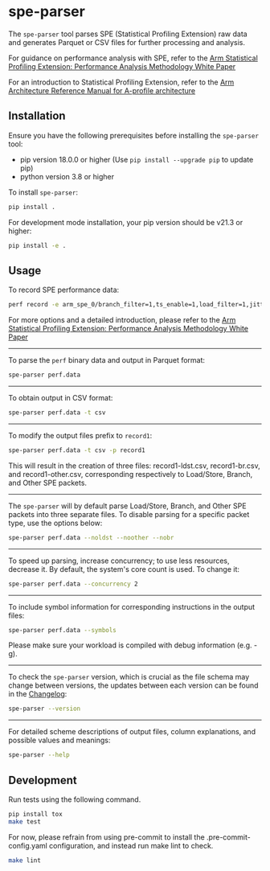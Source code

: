 # spe-parser

The `spe-parser` tool parses SPE (Statistical Profiling Extension) raw data and generates Parquet or CSV files for further processing and analysis.

For guidance on performance analysis with SPE, refer to the [Arm Statistical Profiling Extension: Performance Analysis Methodology White Paper](https://developer.arm.com/documentation/109429/latest/)

For an introduction to Statistical Profiling Extension, refer to the [Arm Architecture Reference Manual for A-profile architecture](https://developer.arm.com/documentation/ddi0487/latest/)

## Installation

Ensure you have the following prerequisites before installing the `spe-parser` tool:

- pip version 18.0.0 or higher (Use `pip install --upgrade pip` to update pip)
- python version 3.8 or higher

To install `spe-parser`:

```bash
pip install .
```

For development mode installation, your pip version should be v21.3 or higher:

```bash
pip install -e .
```

## Usage

To record SPE performance data:

```bash
perf record -e arm_spe_0/branch_filter=1,ts_enable=1,load_filter=1,jitter=1,store_filter=1,min_latency=0/ -- test_program
```

For more options and a detailed introduction, please refer to the  [Arm Statistical Profiling Extension: Performance Analysis Methodology White Paper](https://developer.arm.com/documentation/109429/latest/)

---
To parse the `perf` binary data and output in Parquet format:

```bash
spe-parser perf.data
```

---

To obtain output in CSV format:

```bash
spe-parser perf.data -t csv
```

---

To modify the output files prefix to `record1`:

```bash
spe-parser perf.data -t csv -p record1
```

This will result in the creation of three files: record1-ldst.csv, record1-br.csv, and record1-other.csv, corresponding respectively to Load/Store, Branch, and Other SPE packets.

---

The `spe-parser` will by default parse Load/Store, Branch, and Other SPE packets into three separate files. To disable parsing for a specific packet type, use the options below:

```bash
spe-parser perf.data --noldst --noother --nobr
```

---

To speed up parsing, increase concurrency; to use less resources, decrease it. By default, the system's core count is used. To change it:

```bash
spe-parser perf.data --concurrency 2
```

---

To include symbol information for corresponding instructions in the output files:

```bash
spe-parser perf.data --symbols
```

Please make sure your workload is compiled with debug information (e.g. -g).

---

To check the `spe-parser` version, which is crucial as the file schema may change between versions, the updates between each version can be found in the [Changelog](CHANGELOG.md):

```bash
spe-parser --version
```

---

For detailed scheme descriptions of output files, column explanations, and possible values and meanings:

```bash
spe-parser --help
```

## Development

Run tests using the following command.

```bash
pip install tox
make test
```

For now, please refrain from using pre-commit to install the .pre-commit-config.yaml configuration, and instead run make lint to check.

```bash
make lint
```
